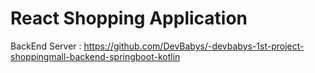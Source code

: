 # React Shopping Application

BackEnd Server : https://github.com/DevBabys/-devbabys-1st-project-shoppingmall-backend-springboot-kotlin

